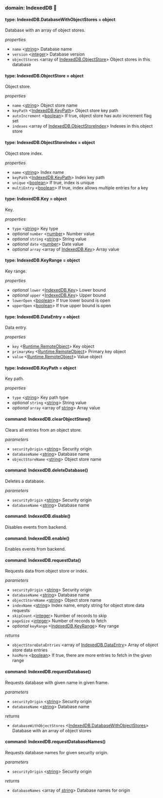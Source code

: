 
### domain: IndexedDB 🌱


#### type: IndexedDB.DatabaseWithObjectStores = object

Database with an array of object stores.

*properties*
-  `name` <[string]> Database name
-  `version` <[integer]> Database version
-  `objectStores` <array of [IndexedDB.ObjectStore]> Object stores in this database


#### type: IndexedDB.ObjectStore = object

Object store.

*properties*
-  `name` <[string]> Object store name
-  `keyPath` <[IndexedDB.KeyPath]> Object store key path
-  `autoIncrement` <[boolean]> If true, object store has auto increment flag set
-  `indexes` <array of [IndexedDB.ObjectStoreIndex]> Indexes in this object store


#### type: IndexedDB.ObjectStoreIndex = object

Object store index.

*properties*
-  `name` <[string]> Index name
-  `keyPath` <[IndexedDB.KeyPath]> Index key path
-  `unique` <[boolean]> If true, index is unique
-  `multiEntry` <[boolean]> If true, index allows multiple entries for a key


#### type: IndexedDB.Key = object

Key.

*properties*
-  `type` <[string]> Key type
- *optional* `number` <[number]> Number value
- *optional* `string` <[string]> String value
- *optional* `date` <[number]> Date value
- *optional* `array` <array of [IndexedDB.Key]> Array value


#### type: IndexedDB.KeyRange = object

Key range.

*properties*
- *optional* `lower` <[IndexedDB.Key]> Lower bound
- *optional* `upper` <[IndexedDB.Key]> Upper bound
-  `lowerOpen` <[boolean]> If true lower bound is open
-  `upperOpen` <[boolean]> If true upper bound is open


#### type: IndexedDB.DataEntry = object

Data entry.

*properties*
-  `key` <[Runtime.RemoteObject]> Key object
-  `primaryKey` <[Runtime.RemoteObject]> Primary key object
-  `value` <[Runtime.RemoteObject]> Value object


#### type: IndexedDB.KeyPath = object

Key path.

*properties*
-  `type` <[string]> Key path type
- *optional* `string` <[string]> String value
- *optional* `array` <array of [string]> Array value


#### command: IndexedDB.clearObjectStore()

Clears all entries from an object store.

*parameters*
-  `securityOrigin` <[string]> Security origin
-  `databaseName` <[string]> Database name
-  `objectStoreName` <[string]> Object store name


#### command: IndexedDB.deleteDatabase()

Deletes a database.

*parameters*
-  `securityOrigin` <[string]> Security origin
-  `databaseName` <[string]> Database name


#### command: IndexedDB.disable()

Disables events from backend.


#### command: IndexedDB.enable()

Enables events from backend.


#### command: IndexedDB.requestData()

Requests data from object store or index.

*parameters*
-  `securityOrigin` <[string]> Security origin
-  `databaseName` <[string]> Database name
-  `objectStoreName` <[string]> Object store name
-  `indexName` <[string]> Index name, empty string for object store data requests
-  `skipCount` <[integer]> Number of records to skip
-  `pageSize` <[integer]> Number of records to fetch
- *optional* `keyRange` <[IndexedDB.KeyRange]> Key range

*returns*
-  `objectStoreDataEntries` <array of [IndexedDB.DataEntry]> Array of object store data entries
-  `hasMore` <[boolean]> If true, there are more entries to fetch in the given range


#### command: IndexedDB.requestDatabase()

Requests database with given name in given frame.

*parameters*
-  `securityOrigin` <[string]> Security origin
-  `databaseName` <[string]> Database name

*returns*
-  `databaseWithObjectStores` <[IndexedDB.DatabaseWithObjectStores]> Database with an array of object stores


#### command: IndexedDB.requestDatabaseNames()

Requests database names for given security origin.

*parameters*
-  `securityOrigin` <[string]> Security origin

*returns*
-  `databaseNames` <array of [string]> Database names for origin

[IndexedDB.ObjectStore]: indexeddb.md#type-indexeddbobjectstore--object "IndexedDB.ObjectStore"
[IndexedDB.KeyPath]: indexeddb.md#type-indexeddbkeypath--object "IndexedDB.KeyPath"
[IndexedDB.ObjectStoreIndex]: indexeddb.md#type-indexeddbobjectstoreindex--object "IndexedDB.ObjectStoreIndex"
[IndexedDB.Key]: indexeddb.md#type-indexeddbkey--object "IndexedDB.Key"
[Runtime.RemoteObject]: runtime.md#type-runtimeremoteobject--object "Runtime.RemoteObject"
[IndexedDB.KeyRange]: indexeddb.md#type-indexeddbkeyrange--object "IndexedDB.KeyRange"
[IndexedDB.DataEntry]: indexeddb.md#type-indexeddbdataentry--object "IndexedDB.DataEntry"
[IndexedDB.DatabaseWithObjectStores]: indexeddb.md#type-indexeddbdatabasewithobjectstores--object "IndexedDB.DatabaseWithObjectStores"
[boolean]: https://developer.mozilla.org/en-US/docs/Web/JavaScript/Reference/Global_Objects/JSON "JSON boolean"
[string]: https://developer.mozilla.org/en-US/docs/Web/JavaScript/Reference/Global_Objects/JSON "JSON string"
[number]: https://developer.mozilla.org/en-US/docs/Web/JavaScript/Reference/Global_Objects/JSON "JSON number"
[integer]: https://developer.mozilla.org/en-US/docs/Web/JavaScript/Reference/Global_Objects/JSON "JSON integer"
[object]: https://developer.mozilla.org/en-US/docs/Web/JavaScript/Reference/Global_Objects/JSON "JSON object"
[any]: https://developer.mozilla.org/en-US/docs/Web/JavaScript/Reference/Global_Objects/JSON "JSON any"